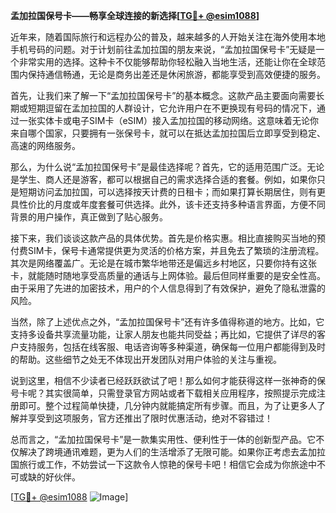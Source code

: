 **孟加拉国保号卡——畅享全球连接的新选择[[TG💪+ @esim1088](https://t.me/s/esim1088)]**

近年来，随着国际旅行和远程办公的普及，越来越多的人开始关注在海外使用本地手机号码的问题。对于计划前往孟加拉国的朋友来说，“孟加拉国保号卡”无疑是一个非常实用的选择。这种卡不仅能够帮助你轻松融入当地生活，还能让你在全球范围内保持通信畅通，无论是商务出差还是休闲旅游，都能享受到高效便捷的服务。

首先，让我们来了解一下“孟加拉国保号卡”的基本概念。这款产品主要面向需要长期或短期逗留在孟加拉国的人群设计，它允许用户在不更换现有号码的情况下，通过一张实体卡或电子SIM卡（eSIM）接入孟加拉国的移动网络。这意味着无论你来自哪个国家，只要拥有一张保号卡，就可以在抵达孟加拉国后立即享受到稳定、高速的网络服务。

那么，为什么说“孟加拉国保号卡”是最佳选择呢？首先，它的适用范围广泛。无论是学生、商人还是游客，都可以根据自己的需求选择合适的套餐。例如，如果你只是短期访问孟加拉国，可以选择按天计费的日租卡；而如果打算长期居住，则有更具性价比的月度或年度套餐可供选择。此外，该卡还支持多种语言界面，方便不同背景的用户操作，真正做到了贴心服务。

接下来，我们谈谈这款产品的具体优势。首先是价格实惠。相比直接购买当地的预付费SIM卡，保号卡通常提供更为灵活的价格方案，并且免去了繁琐的注册流程。其次是网络覆盖广。无论是在城市繁华地带还是偏远乡村地区，只要你持有这张卡，就能随时随地享受高质量的通话与上网体验。最后但同样重要的是安全性高。由于采用了先进的加密技术，用户的个人信息得到了有效保护，避免了隐私泄露的风险。

当然，除了上述优点之外，“孟加拉国保号卡”还有许多值得称道的地方。比如，它支持多设备共享流量功能，让家人朋友也能共同受益；再比如，它提供了详尽的客户支持服务，包括在线客服、电话咨询等多种渠道，确保每一位用户都能得到及时的帮助。这些细节之处无不体现出开发团队对用户体验的关注与重视。

说到这里，相信不少读者已经跃跃欲试了吧！那么如何才能获得这样一张神奇的保号卡呢？其实很简单，只需登录官方网站或者下载相关应用程序，按照提示完成注册即可。整个过程简单快捷，几分钟内就能搞定所有步骤。而且，为了让更多人了解并享受到这项服务，官方还推出了限时优惠活动，绝对不容错过！

总而言之，“孟加拉国保号卡”是一款集实用性、便利性于一体的创新型产品。它不仅解决了跨境通讯难题，更为人们的生活增添了无限可能。如果你正考虑去孟加拉国旅行或工作，不妨尝试一下这款令人惊艳的保号卡吧！相信它会成为你旅途中不可或缺的好伙伴。

[[TG💪+ @esim1088](https://t.me/s/esim1088) ![Image](https://i.postimg.cc/4NQfJmqS/Snipaste-2025-05-13-00-14-12.png)]